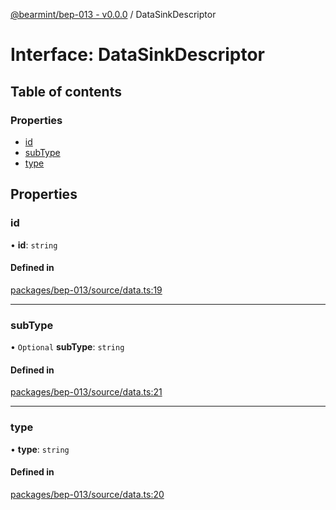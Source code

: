 [@bearmint/bep-013 - v0.0.0](../README.md) / DataSinkDescriptor

# Interface: DataSinkDescriptor

## Table of contents

### Properties

- [id](DataSinkDescriptor.md#id)
- [subType](DataSinkDescriptor.md#subtype)
- [type](DataSinkDescriptor.md#type)

## Properties

### id

• **id**: `string`

#### Defined in

[packages/bep-013/source/data.ts:19](https://github.com/bearmint/bearmint/blob/main/packages/bep-013/source/data.ts#L19)

___

### subType

• `Optional` **subType**: `string`

#### Defined in

[packages/bep-013/source/data.ts:21](https://github.com/bearmint/bearmint/blob/main/packages/bep-013/source/data.ts#L21)

___

### type

• **type**: `string`

#### Defined in

[packages/bep-013/source/data.ts:20](https://github.com/bearmint/bearmint/blob/main/packages/bep-013/source/data.ts#L20)
